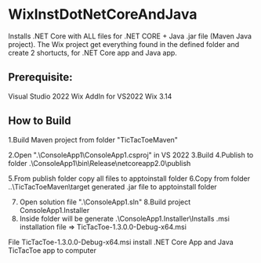 # WixInstDotNetCoreAndJava

Installs .NET Core with ALL files for .NET CORE + Java .jar file (Maven Java project). 
The Wix project get everything found in the defined folder and create 2 shortucts, for .NET Core app and Java app.

## Prerequisite:

Visual Studio 2022
Wix AddIn for VS2022
Wix 3.14

## How to Build 

1.Build Maven project from folder "TicTacToeMaven"

2.Open ".\ConsoleApp1\ConsoleApp1.csproj" in VS 2022
3.Build
4.Publish to folder .\ConsoleApp1\bin\Release\netcoreapp2.0\publish

5.From publish folder copy all files to apptoinstall folder
6.Copy from folder ..\TicTacToeMaven\target generated .jar file to apptoinstall folder

7. Open solution file ".\ConsoleApp1.sln"
8.Build project ConsoleApp1.Installer
9. Inside folder will be generate .\ConsoleApp1.Installer\Installs .msi installation file => TicTacToe-1.3.0.0-Debug-x64.msi


File TicTacToe-1.3.0.0-Debug-x64.msi install .NET Core App and Java TicTacToe app to computer
